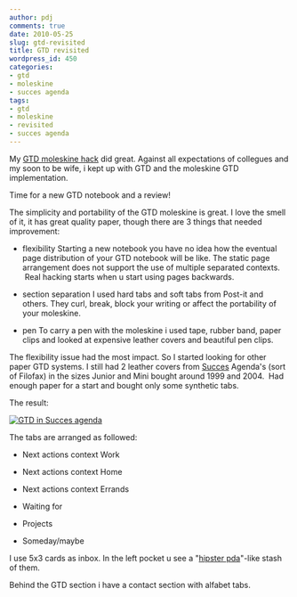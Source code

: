 ```yaml
---
author: pdj
comments: true
date: 2010-05-25
slug: gtd-revisited
title: GTD revisited
wordpress_id: 450
categories:
- gtd
- moleskine
- succes agenda
tags:
- gtd
- moleskine
- revisited
- succes agenda
---
```


My [GTD moleskine hack](/2010/04/27/gtd/) did great. Against all expectations of collegues and my soon to be wife, i kept up with GTD and the moleskine GTD implementation.

Time for a new GTD notebook and a review!

The simplicity and portability of the GTD moleskine is great. I love the smell of it, it has great quality paper, though there are 3 things that needed improvement:



	
  * flexibility
Starting a new notebook you have no idea how the eventual page distribution of your GTD notebook will be like.
The static page arrangement does not support the use of multiple separated contexts.  Real hacking starts when u start using pages backwards.

	
  * section separation
I used hard tabs and soft tabs from Post-it and others. They curl, break, block your writing or affect the portability of your moleskine.

	
  * pen
To carry a pen with the moleskine i used tape, rubber band, paper clips and looked at expensive leather covers and beautiful pen clips.


The flexibility issue had the most impact. So I started looking for other paper GTD systems. I still had 2 leather covers from [Succes](http://succes.com) Agenda's (sort of Filofax) in the sizes Junior and Mini bought around 1999 and 2004.  Had enough paper for a start and bought only some synthetic tabs.

The result:

[![GTD in Succes agenda](/images/gtd_succes_agenda_thumb-300x225.png)](/images/gtd_succes_agenda.jpg)

The tabs are arranged as followed:



	
  * Next actions context Work

	
  * Next actions context Home

	
  * Next actions context Errands

	
  * Waiting for

	
  * Projects

	
  * Someday/maybe


I use 5x3 cards as inbox. In the left pocket u see a "[hipster pda](http://www.43folders.com/2004/09/03/introducing-the-hipster-pda)"-like stash of them.

Behind the GTD section i have a contact section with alfabet tabs.
